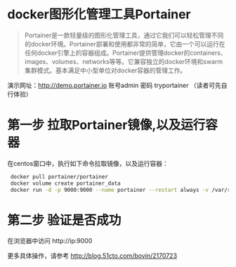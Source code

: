 # docker图形化管理工具Portainer 

>Portainer是一款轻量级的图形化管理工具，通过它我们可以轻松管理不同的docker环境。Portainer部署和使用都非常的简单，它由一个可以运行在任何docker引擎上的容器组成。Portainer提供管理docker的containers、images、volumes、networks等等。它兼容独立的docker环境和swarm集群模式。基本满足中小型单位对docker容器的管理工作。

演示网址：http://demo.portainer.io 账号admin 密码 tryportainer （读者可先自行体验）

# 第一步 拉取Portainer镜像,以及运行容器
在centos窗口中，执行如下命令拉取镜像，以及运行容器：
```bash
 docker pull portainer/portainer
 docker volume create portainer_data
 docker run -d -p 9000:9000 --name portainer --restart always -v /var/run/docker.sock:/var/run/docker.sock -v portainer_data:/data portainer/portainer

```

# 第二步 验证是否成功
在浏览器中访问 http://ip:9000

更多具体操作，请参考 http://blog.51cto.com/bovin/2170723